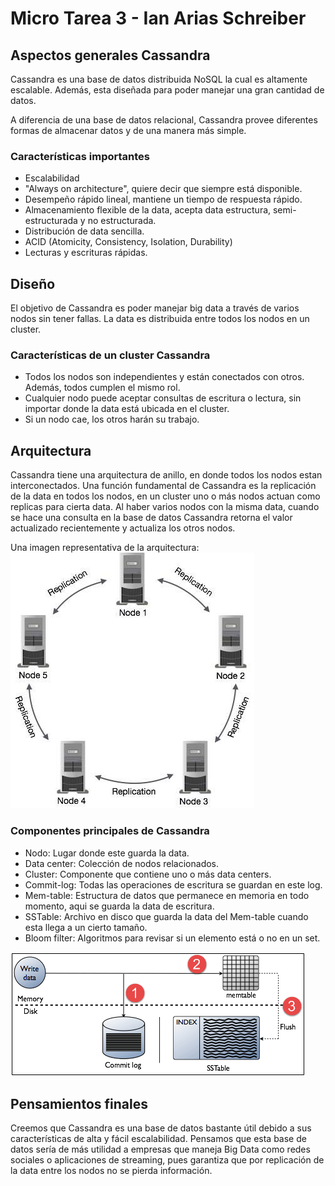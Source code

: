 # Micro Tarea 3 - Ian Arias Schreiber
## Aspectos generales Cassandra
Cassandra es una base de datos distribuida NoSQL la cual es altamente escalable. Además, esta diseñada para poder manejar una gran cantidad de datos.

A diferencia de una base de datos relacional, Cassandra provee diferentes formas de almacenar datos y de una manera más simple.

### Características importantes
- Escalabilidad
- "Always on architecture", quiere decir que siempre está disponible.
- Desempeño rápido lineal, mantiene un tiempo de respuesta rápido.
- Almacenamiento flexible de la data, acepta data estructura, semi-estructurada y no estructurada.
- Distribución de data sencilla. 
- ACID (Atomicity, Consistency, Isolation, Durability)
- Lecturas y escrituras rápidas.

## Diseño
El objetivo de Cassandra es poder manejar big data a través de varios nodos sin tener fallas. La data es distribuida entre todos los nodos en un cluster.
### Características de un cluster Cassandra
- Todos los nodos son independientes y están conectados con otros. Además, todos cumplen el mismo rol.
- Cualquier nodo puede aceptar consultas de escritura o lectura, sin importar donde la data está ubicada en el cluster.
- Si un nodo cae, los otros harán su trabajo.

## Arquitectura
Cassandra tiene una arquitectura de anillo, en donde todos los nodos estan interconectados.
Una función fundamental de Cassandra es la replicación de la data en todos los nodos, en un cluster uno o más nodos actuan como replicas para cierta data.
Al haber varios nodos con la misma data, cuando se hace una consulta en la base de datos Cassandra retorna el valor actualizado recientemente y actualiza los otros nodos.

Una imagen representativa de la arquitectura:
![arquitecturaCassandra](../../imagenes/data_replication.jpg)

### Componentes principales de Cassandra
- Nodo: Lugar donde este guarda la data.
- Data center: Colección de nodos relacionados.
- Cluster: Componente que contiene uno o más data centers.
- Commit-log: Todas las operaciones de escritura se guardan en este log.
- Mem-table: Estructura de datos que permanece en memoria en todo momento, aqui se guarda la data de escritura.
- SSTable: Archivo en disco que guarda la data del Mem-table cuando esta llega a un cierto tamaño.
- Bloom filter: Algoritmos para revisar si un elemento está o no en un set.


![arquitecturaCassandr2a](../../imagenes/cassandra-architecture2.png)

## Pensamientos finales

Creemos que Cassandra es una base de datos bastante útil debido a sus características de alta y fácil escalabilidad. Pensamos que esta base de datos sería de más utilidad a empresas que maneja Big Data como redes sociales o aplicaciones de streaming, pues garantiza que por replicación de la data entre los nodos no se pierda información.
